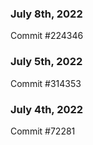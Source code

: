 ### July 8th, 2022

Commit #224346

### July 5th, 2022

Commit #314353


### July 4th, 2022

Commit #72281
